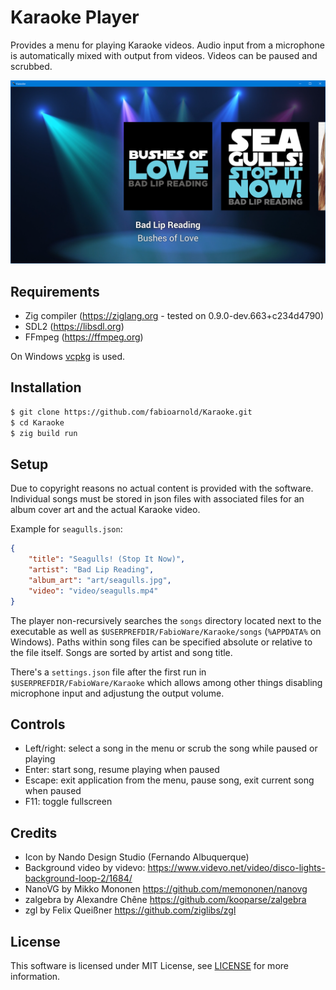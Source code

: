 # Karaoke Player

Provides a menu for playing Karaoke videos. Audio input from a microphone is automatically mixed with output from videos. Videos can be paused and scrubbed.

![Screenshot](/screenshot.png?raw=true "Screenshot")

## Requirements

* Zig compiler (https://ziglang.org - tested on 0.9.0-dev.663+c234d4790)
* SDL2 (https://libsdl.org)
* FFmpeg (https://ffmpeg.org)

On Windows [vcpkg](https://github.com/microsoft/vcpkg) is used.

## Installation

```bash
$ git clone https://github.com/fabioarnold/Karaoke.git
$ cd Karaoke
$ zig build run
```

## Setup

Due to copyright reasons no actual content is provided with the software. Individual songs must be stored in json files with associated files for an album cover art and the actual Karaoke video.

Example for `seagulls.json`:
```json
{
    "title": "Seagulls! (Stop It Now)",
    "artist": "Bad Lip Reading",
    "album_art": "art/seagulls.jpg",
    "video": "video/seagulls.mp4"
}
```

The player non-recursively searches the `songs` directory located next to the executable as well as `$USERPREFDIR/FabioWare/Karaoke/songs` (`%APPDATA%` on Windows). Paths within song files can be specified absolute or relative to the file itself. Songs are sorted by artist and song title.

There's a `settings.json` file after the first run in `$USERPREFDIR/FabioWare/Karaoke` which allows among other things disabling microphone input and adjustung the output volume.

## Controls

* Left/right: select a song in the menu or scrub the song while paused or playing
* Enter: start song, resume playing when paused
* Escape: exit application from the menu, pause song, exit current song when paused
* F11: toggle fullscreen

## Credits

* Icon by Nando Design Studio (Fernando Albuquerque)
* Background video by videvo: https://www.videvo.net/video/disco-lights-background-loop-2/1684/
* NanoVG by Mikko Mononen https://github.com/memononen/nanovg
* zalgebra by Alexandre Chêne https://github.com/kooparse/zalgebra
* zgl by Felix Queißner https://github.com/ziglibs/zgl

## License

This software is licensed under MIT License, see [LICENSE](https://github.com/fabioarnold/Karaoke/blob/master/LICENSE) for more information.